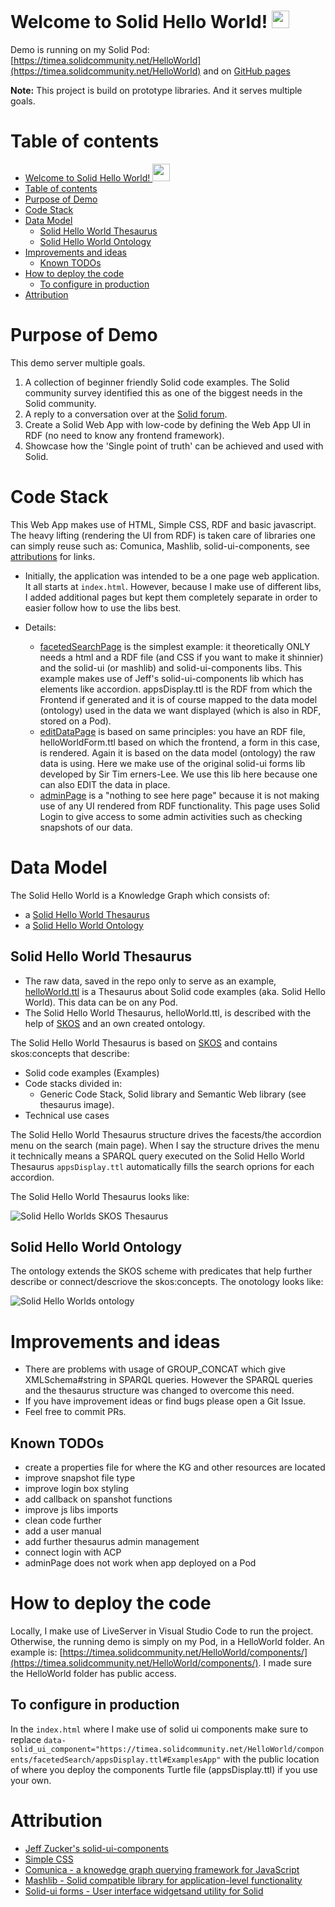 # Welcome to Solid Hello World! <img src="https://media.giphy.com/media/hvRJCLFzcasrR4ia7z/giphy.gif" width="28">

Demo is running on my Solid Pod: [https://timea.solidcommunity.net/HelloWorld](https://timea.solidcommunity.net/HelloWorld) and on [GitHub pages](https://timea-solid.github.io/SolidHelloWorlds/)

**Note:** This project is build on prototype libraries. And it serves multiple goals.

# Table of contents

- [Welcome to Solid Hello World! <img src="https://media.giphy.com/media/hvRJCLFzcasrR4ia7z/giphy.gif" width="28">](#welcome-to-solid-hello-world-)
- [Table of contents](#table-of-contents)
- [Purpose of Demo](#purpose-of-demo)
- [Code Stack](#code-stack)
- [Data Model](#data-model)
  - [Solid Hello World Thesaurus](#solid-hello-world-thesaurus)
  - [Solid Hello World Ontology](#solid-hello-world-ontology)
- [Improvements and ideas](#improvements-and-ideas)
  - [Known TODOs](#known-todos)
- [How to deploy the code](#how-to-deploy-the-code)
  - [To configure in production](#to-configure-in-production)
- [Attribution](#attribution)

# Purpose of Demo

This demo server multiple goals.

1) A collection of beginner friendly Solid code examples. The Solid community survey identified this as one of the biggest needs in the Solid community.
2) A reply to a conversation over at the [Solid forum](https://forum.solidproject.org/t/yet-another-solid-hello-world/4883/38).
3) Create a Solid Web App with low-code by defining the Web App UI in RDF (no need to know any frontend framework).
4) Showcase how the 'Single point of truth' can be achieved and used with Solid.

# Code Stack

This Web App makes use of HTML, Simple CSS, RDF and basic javascript. The heavy lifting (rendering the UI from RDF) is taken care of libraries one can simply reuse such as: Comunica, Mashlib, solid-ui-components, see [attributions](#Attribution) for links.

- Initially, the application was intended to be a one page web application. It all starts at `index.html`. However, because I make use of different libs, I added additional pages but kept them completely separate in order to easier follow how to use the libs best.

- Details:
  - [facetedSearchPage](https://github.com/timea-solid/SolidHelloWorlds/tree/master/src/facetedSearchPage) is the simplest example: it theoretically ONLY needs a html and a RDF file (and CSS if you want to make it shinnier) and the solid-ui (or mashlib) and solid-ui-components libs. This example makes use of Jeff's solid-ui-components lib which has elements like accordion. appsDisplay.ttl is the RDF from which the Frontend if generated and it is of course mapped to the data model (ontology) used in the data we want displayed (which is also in RDF, stored on a Pod).
  - [editDataPage](https://github.com/timea-solid/SolidHelloWorlds/tree/master/src/editDataPage) is based on same principles: you have an RDF file, helloWorldForm.ttl based on which the frontend, a form in this case, is rendered. Again it is based on the data model (ontology) the raw data is using. Here we make use of the original solid-ui forms lib developed by Sir Tim erners-Lee. We use this lib here because one can also EDIT the data in place.
  - [adminPage](https://github.com/timea-solid/SolidHelloWorlds/tree/master/src/adminPage) is a "nothing to see here page" because it is not making use of any UI rendered from RDF functionality. This page uses Solid Login to give access to some admin activities such as checking snapshots of our data.

# Data Model

The Solid Hello World is a Knowledge Graph which consists of:

- a [Solid Hello World Thesaurus](https://github.com/timea-solid/SolidHelloWorlds/blob/master/data/helloWorld.ttl)
- a [Solid Hello World Ontology](https://github.com/timea-solid/SolidHelloWorlds/blob/master/data/SolidHelloWorldOntology.ttl)

## Solid Hello World Thesaurus

- The raw data, saved in the repo only to serve as an example, [helloWorld.ttl](https://github.com/timea-solid/SolidHelloWorlds/blob/master/data/helloWorld.ttl) is a Thesaurus about Solid code examples (aka. Solid Hello World). This data can be on any Pod.
- The Solid Hello World Thesaurus, helloWorld.ttl, is described with the help of [SKOS](https://www.w3.org/2004/02/skos/) and an own created ontology.

The Solid Hello World Thesaurus is based on [SKOS](https://www.w3.org/2004/02/skos/) and contains skos:concepts that describe:

- Solid code examples (Examples)
- Code stacks divided in:
  - Generic Code Stack, Solid library and Semantic Web library (see thesaurus image).
- Technical use cases

The Solid Hello World Thesaurus structure drives the facests/the accordion menu on the search (main page). When I say the structure drives the menu it technically means a SPARQL query executed on the Solid Hello World Thesaurus `appsDisplay.ttl` automatically fills the search oprions for each accordion.

The Solid Hello World Thesaurus looks like:

![Solid Hello Worlds SKOS Thesaurus](/docs/resources/knowledgeGraph/SolidHelloWorldsSKOSThesaurus.png)

## Solid Hello World Ontology

The ontology extends the SKOS scheme with predicates that help further describe or connect/descriove the skos:concepts. The onotology looks like:

![Solid Hello Worlds ontology](/docs/resources/knowledgeGraph/SolidHelloWorldsOntology.png)

# Improvements and ideas

- There are problems with usage of GROUP_CONCAT which give XMLSchema#string in SPARQL queries. However the SPARQL queries and the thesaurus structure was changed to overcome this need.
- If you have improvement ideas or find bugs please open a Git Issue.
- Feel free to commit PRs.

## Known TODOs

- create a properties file for where the KG and other resources are located
- improve snapshot file type
- improve login box styling
- add callback on spanshot functions
- improve js libs imports
- clean code further
- add a user manual
- add further thesaurus admin management
- connect login with ACP
- adminPage does not work when app deployed on a Pod

# How to deploy the code

Locally, I make use of LiveServer in Visual Studio Code to run the project.
Otherwise, the running demo is simply on my Pod, in a HelloWorld folder. An example is: [https://timea.solidcommunity.net/HelloWorld/components/](https://timea.solidcommunity.net/HelloWorld/components/). I made sure the HelloWorld folder has public access.  

## To configure in production

In the `index.html` where I make use of solid ui components make sure to replace `data-solid_ui_component="https://timea.solidcommunity.net/HelloWorld/components/facetedSearch/appsDisplay.ttl#ExamplesApp"` with the public location of where you deploy the components Turtle file (appsDisplay.ttl) if you use your own.

# Attribution

- [Jeff Zucker's solid-ui-components](https://github.com/jeff-zucker/solid-ui-components)
- [Simple CSS](https://simplecss.org/)
- [Comunica - a knowedge graph querying framework for JavaScript](https://github.com/comunica/comunica)
- [Mashlib - Solid compatible library for application-level functionality](https://github.com/solid/mashlib)
- [Solid-ui forms - User interface widgetsand utility for Solid](https://github.com/SolidOS/solid-ui)
